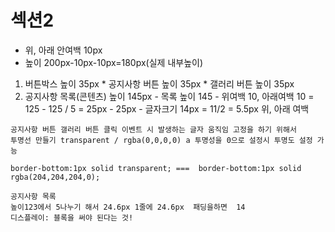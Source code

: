 # 섹션2
  - 위, 아래 안여백 10px
  - 높이 200px-10px-10px=180px(실제 내부높이)
  1. 버튼박스 높이 35px
    * 공지사항 버튼 높이 35px
    * 갤러리 버튼 높이 35px
  2. 공지사항 목록(콘텐츠) 높이 145px
    - 목록 높이 145 - 위여백 10, 아래여백 10 = 125
    - 125 / 5 = 25px 
    - 25px - 글자크기 14px = 11/2 = 5.5px 위, 아래 여백


    공지사항 버튼 갤러리 버튼 클릭 이벤트 시 발생하는 글자 움직임 고정을 하기 위해서 
    투명선 만들기 transparent / rgba(0,0,0,0) a 투명성을 0으로 설정시 투명도 설정 가능

    border-bottom:1px solid transparent; ===  border-bottom:1px solid rgba(204,204,204,0);

    공지사항 목록
    높이123에서 5나누기 해서 24.6px 1줄에 24.6px  패딩을하면  14 
    디스플레이: 블록을 써야 된다는 것!